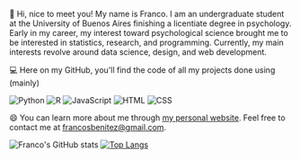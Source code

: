 👋 Hi, nice to meet you! My name is Franco. I am an undergraduate student at the University of Buenos Aires finishing a licentiate degree in psychology. Early in my career, my interest toward psychological science brought me to be interested in statistics, research, and programming. Currently, my main interests revolve around data science, design, and web development.

💻 Here on my GitHub, you'll find the code of all my projects done using (mainly)

![Python](https://img.shields.io/badge/-Python-black?style=flat-square&logo=python&link=https://github.com/francosbenitez/)
![R](https://img.shields.io/badge/-R-black?style=flat-square&logo=R&link=https://github.com/francosbenitez/)
![JavaScript](https://img.shields.io/badge/-JavaScript-black?style=flat-square&logo=javascript&link=https://github.com/francosbenitez/)
![HTML](https://img.shields.io/badge/-HTML-black?style=flat-square&logo=HTML5&link=https://github.com/francosbenitez/)
![CSS](https://img.shields.io/badge/-CSS-black?style=flat-square&logo=CSS3&link=https://github.com/francosbenitez/)

😄 You can learn more about me through [my personal website](https://francosbenitez.vercel.app/). Feel free to contact me at francosbenitez@gmail.com.

![Franco's GitHub stats](https://github-readme-stats.vercel.app/api?username=francosbenitez)
[![Top Langs](https://github-readme-stats.vercel.app/api/top-langs/?username=francosbenitez&layout=compact&exclude_repo=website&langs_count=6)](https://github.com/anuraghazra/github-readme-stats)

